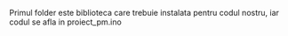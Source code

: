 Primul folder este biblioteca care trebuie instalata pentru codul nostru, iar codul se afla in proiect_pm.ino
